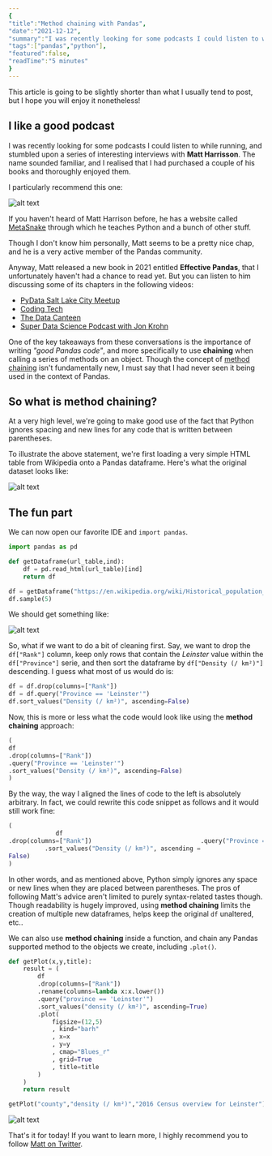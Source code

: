 ```yaml
---
{
"title":"Method chaining with Pandas",
"date":"2021-12-12",
"summary":"I was recently looking for some podcasts I could listen to while running, and stumbled upon a series of interesting interviews with Matt Harrisson",
"tags":["pandas","python"],
"featured":false,
"readTime":"5 minutes"
}
---
```


<script src="https://cdn.counter.dev/script.js" data-id="205ad799-38b0-4d9a-ac65-2fdf615ff871" data-utcoffset="0"></script>

This article is going to be slightly shorter than what I usually tend to post, but I hope you will enjoy it nonetheless!

## I like a good podcast

I was recently looking for some podcasts I could listen to while running, and stumbled upon a series of interesting interviews with **Matt Harrisson**. The name sounded familiar, and I realised that I had purchased a couple of his books and thoroughly enjoyed them.

I particularly recommend this one:

![alt text](/images/chaining01.png "Image")

If you haven't heard of Matt Harrison before, he has a website called [MetaSnake](https://store.metasnake.com/) through which he teaches Python and a bunch of other stuff.

Though I don't know him personally, Matt seems to be a pretty nice chap, and he is a very active member of the Pandas community.

Anyway, Matt released a new book in 2021 entitled **Effective Pandas**, that I unfortunately haven't had a chance to read yet. But you can listen to him discussing some of its chapters in the following videos: 

*  [PyData Salt Lake City Meetup](https://www.youtube.com/watch?v=zgbUk90aQ6A&t=3498s)
*  [Coding Tech](https://www.youtube.com/watch?v=UURvPeczxJI&t=1190s)
*  [The Data Canteen](https://www.youtube.com/watch?v=-ZkHIjBf_c8&t=399s)
*  [Super Data Science Podcast with Jon Krohn](https://www.youtube.com/watch?v=_4xwSRqPxLo)

One of the key takeaways from these conversations is the importance of writing *"good Pandas code"*, and more specifically to use **chaining** when calling a series of methods on an object. Though the concept of [method chaining](https://toc.seas.harvard.edu/cmacs) isn't fundamentally new, I must say that I had never seen it being used in the context of Pandas.

## So what is method chaining?

At a very high level, we're going to make good use of the fact that Python ignores spacing and new lines for any code that is written between parentheses.

To illustrate the above statement, we're first loading a very simple HTML table from Wikipedia onto a Pandas dataframe. Here's what the original dataset looks like:

![alt text](/images/chaining02.png "Image")

## The fun part

We can now open our favorite IDE and `import pandas`.

```python
import pandas as pd

def getDataframe(url_table,ind):
    df = pd.read_html(url_table)[ind]
    return df

df = getDataframe("https://en.wikipedia.org/wiki/Historical_population_of_Ireland",1)
df.sample(5)
```

We should get something like:

![alt text](/images/chaining02.png "Image")

So, what if we want to do a bit of cleaning first. Say, we want to drop the `df["Rank"]` column, keep only rows that contain the *Leinster* value within the `df["Province"]` serie, and then sort the dataframe by `df["Density (/ km²)"]` descending. I guess what most of us would do is:

```python
df = df.drop(columns=["Rank"])
df = df.query("Province == 'Leinster'")
df.sort_values("Density (/ km²)", ascending=False)
```

Now, this is more or less what the code would look like using the **method chaining** approach:

```python
(
df
.drop(columns=["Rank"])
.query("Province == 'Leinster'")
.sort_values("Density (/ km²)", ascending=False)
)
```

By the way, the way I aligned the lines of code to the left is absolutely arbitrary. In fact, we could rewrite this code snippet as follows and it would still work fine:

```python
(
             df
.drop(columns=["Rank"])                              .query("Province == 'Leinster'")
          .sort_values("Density (/ km²)", ascending =
False)
)
```

In other words, and as mentioned above, Python simply ignores any space or new lines when they are placed between parentheses. The pros of following Matt's advice aren't limited to purely syntax-related tastes though. Though readability is hugely improved, using **method chaining** limits the creation of multiple new dataframes, helps keep the original `df` unaltered, etc..

We can also use **method chaining** inside a function, and chain any Pandas supported method to the objects we create, including `.plot()`.

```python
def getPlot(x,y,title):
    result = (
        df
        .drop(columns=["Rank"])
        .rename(columns=lambda x:x.lower())
        .query("province == 'Leinster'")
        .sort_values("density (/ km²)", ascending=True)
        .plot(
            figsize=(12,5)
            , kind="barh"
            , x=x
            , y=y 
            , cmap="Blues_r"
            , grid=True
            , title=title
        )
    )
    return result

getPlot("county","density (/ km²)","2016 Census overview for Leinster")
```

![alt text](/images/chaining04.png "Image")

That's it for today! If you want to learn more, I highly recommend you to follow [Matt on Twitter](https://twitter.com/__mharrison__?lang=en).
